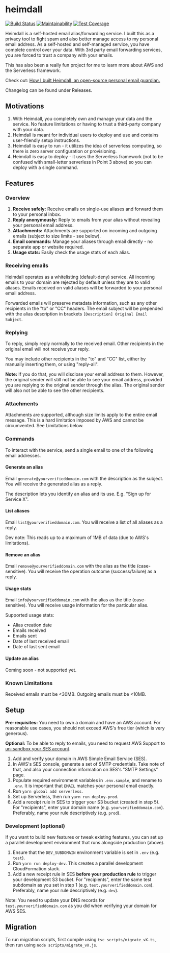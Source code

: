 # heimdall

[![Build Status](https://travis-ci.com/fterh/heimdall.svg?branch=master)](https://travis-ci.com/fterh/heimdall)
[![Maintainability](https://api.codeclimate.com/v1/badges/8400b327ea3d328c9f5e/maintainability)](https://codeclimate.com/github/fterh/heimdall/maintainability)
[![Test Coverage](https://api.codeclimate.com/v1/badges/8400b327ea3d328c9f5e/test_coverage)](https://codeclimate.com/github/fterh/heimdall/test_coverage)

Heimdall is a self-hosted email alias/forwarding service.
I built this as a privacy tool to fight spam and also better manage access to my personal email address.
As a self-hosted and self-managed service, you have complete control over your data.
With 3rd party email forwarding services, you are forced to trust a company with your emails.

This has also been a really fun project for me to learn more about AWS and the Serverless framework.

Check out: [How I built Heimdall, an open-source personal email guardian.](https://medium.com/@fabianterh/how-i-built-heimdall-an-open-source-personal-email-guardian-68e306d172d1)

Changelog can be found under Releases.

## Motivations

1. With Heimdall, you completely own and manage your data and the service. No feature limitations or having to trust a third-party company with your data.
2. Heimdall is meant for individual users to deploy and use and contains user-friendly setup instructions.
3. Heimdall is easy to run - it utilizes the idea of serverless computing, so there is zero server configuration or provisioning.
4. Heimdall is easy to deploy - it uses the Serverless framework (not to be confused with small-letter serverless in Point 3 above) so you can deploy with a single command.

## Features

### Overview

1. **Receive safely:** Receive emails on single-use aliases and forward them to your personal inbox.
2. **Reply anonymously:** Reply to emails from your alias without revealing your personal email address.
3. **Attachments:** Attachments are supported on incoming and outgoing emails (subject to size limits - see below).
4. **Email commands:** Manage your aliases through email directly - no separate app or website required.
5. **Usage stats:** Easily check the usage stats of each alias.

### Receiving emails

Heimdall operates as a whitelisting (default-deny) service.
All incoming emails to your domain are rejected by default unless they are to valid aliases.
Emails received on valid aliases will be forwarded to your personal email address.

Forwarded emails will preserve metadata information, such as any other recipients in the "to" or "CC" headers.
The email subject will be prepended with the alias description in brackets `[Description] Original Email Subject`.

### Replying

To reply, simply reply normally to the received email.
Other recipients in the original email will not receive your reply.

You may include other recipients in the "to" and "CC" list,
either by manually inserting them, or using "reply-all".

**Note:** If you do that, you will disclose your email address to them.
However, the original sender will still not be able to see your email address, provided you are replying to the original sender through the alias.
The original sender will also not be able to see the other recipients.

### Attachments

Attachments are supported, although size limits apply to the entire email message.
This is a hard limitation imposed by AWS and cannot be circumvented.
See Limitations below.

### Commands

To interact with the service, send a single email to one of the following email addresses.

#### Generate an alias

Email `generate@yourverifieddomain.com` with the description as the subject. You will receive the generated alias as a reply.

The description lets you identify an alias and its use. E.g. "Sign up for Service X".

#### List aliases

Email `list@yourverifieddomain.com`. You will receive a list of all aliases as a reply.

Dev note: This reads up to a maximum of 1MB of data (due to AWS's limitations).

#### Remove an alias

Email `remove@yourverifieddomain.com` with the alias as the title (case-sensitive). You will receive the operation outcome (success/failure) as a reply.

#### Usage stats

Email `info@yourverifieddomain.com` with the alias as the title (case-sensitive).
You will receive usage information for the particular alias.

Supported usage stats:

- Alias creation date
- Emails received
- Emails sent
- Date of last received email
- Date of last sent email

#### Update an alias

Coming soon - not supported yet.

### Known Limitations

Received emails must be <30MB. Outgoing emails must be <10MB.

## Setup

**Pre-requisites:** You need to own a domain and have an AWS account. For reasonable use cases, you should not exceed AWS's free tier (which is very generous).

**Optional:** To be able to reply to emails, you need to request AWS Support to [un-sandbox your SES account](https://docs.aws.amazon.com/ses/latest/DeveloperGuide/request-production-access.html).

1. Add and verify your domain in AWS Simple Email Service (SES).
2. In AWS's SES console, generate a set of SMTP credentials.
   Take note of that, and also your connection information on SES's "SMTP Settings" page.
3. Populate required environment variables in `.env.sample`, and rename to `.env`.
   It is important that `EMAIL` matches your personal email exactly.
4. Run `yarn global add serverless`.
5. Set up Serverless, then run `yarn run deploy-prod`.
6. Add a receipt rule in SES to trigger your S3 bucket (created in step 5).
   For "recipients", enter your domain name (e.g. `yourverifieddomain.com`).
   Preferably, name your rule descriptively (e.g. `prod`).

### Development (optional)

If you want to build new features or tweak existing features, you can set up a parallel development environment that runs alongside production (above).

1. Ensure that the `DEV_SUBDOMAIN` environment variable is set in `.env` (e.g. `test`).
2. Run `yarn run deploy-dev`.
   This creates a parallel development CloudFormation stack.
3. Add a new receipt rule in SES **before your production rule** to trigger your development S3 bucket.
   For "recipients", enter the same test subdomain as you set in step 1 (e.g. `test.yourverifieddomain.com`).
   Preferably, name your rule descriptively (e.g. `dev`).

Note: You need to update your DNS records for `test.yourverifieddomain.com` as you did when verifying your domain for AWS SES.

## Migration

To run migration scripts, first compile using `tsc scripts/migrate_vX.ts`, then run using `node scripts/migrate_vX.js`.
